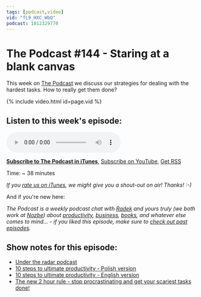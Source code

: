 ```yaml
---
tags: [podcast,video]
vid: "fL9_HXC_WbQ"
podcast: 1012329770
---
```


# The Podcast #144 - Staring at a blank canvas

This week on [The Podcast][p] we discuss our strategies for dealing with the hardest tasks. How to really get them done?

{% include video.html id=page.vid %}

<!--More-->

## Listen to this week's episode:

<audio controls>
<source src="https://files.nozbe.com/podcast/144.mp3" type="audio/mpeg">
</audio>

**[Subscribe to The Podcast in iTunes][i]**, [Subscribe on YouTube][y], [Get RSS][rss]

Time: ~ 38 minutes

*If you [rate us on iTunes][i], we might give you a shout-out on air! Thanks! :-)*

And if you're new here:

*The Podcast is a weekly podcast chat with [Radek][r] and yours truly (we both work at [Nozbe][n]) about [productivity](/productivity), [business](/business), [books](/books), and whatever else comes to mind… - if you liked this episode, make sure to [check out past episodes](/podcast).*

## Show notes for this episode:

  * [Under the radar podcast](https://www.relay.fm/radar)
  * [10 steps to ultimate productivity - Polish version](https://kursproduktywnosci.pl/)
  * [10 steps to ultimate productivity - English version](https://productivitycourse.com/)
  * [The new 2 hour rule - stop procrastinating and get your scariest tasks done!](/2hours/)

[y]: https://michael.gratis/thepodcastyt
[rss]: https://thepodcast.fm/episodes?format=RSS
[e]: /podcast-144
[p]: /podcast
[n]: https://michael.gratis/nozbe
[r]: https://michael.gratis/radex
[i]: https://michael.gratis/thepodcast
[o]: https://michael.gratis/ipadonly

